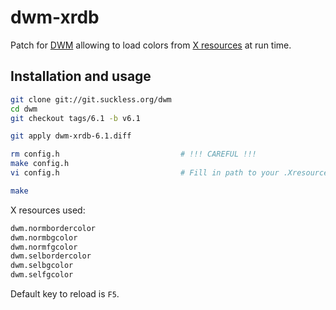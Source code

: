 dwm-xrdb
========

Patch for [DWM](https://dwm.suckless.org/) allowing to load colors from [X resources](https://en.wikipedia.org/wiki/X_resources) at run time.

Installation and usage
----------------------

```bash
git clone git://git.suckless.org/dwm
cd dwm
git checkout tags/6.1 -b v6.1

git apply dwm-xrdb-6.1.diff

rm config.h                           # !!! CAREFUL !!!
make config.h
vi config.h                           # Fill in path to your .Xresources file.

make
```

X resources used:

```bash
dwm.normbordercolor
dwm.normbgcolor
dwm.normfgcolor
dwm.selbordercolor
dwm.selbgcolor
dwm.selfgcolor
```

Default key to reload is `F5`.
